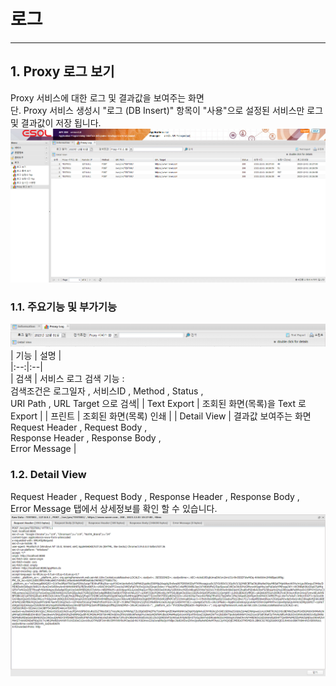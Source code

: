 # 로그

---

## 1. Proxy 로그 보기
Proxy 서비스에 대한 로그 및 결과값을 보여주는 화면
<BR/>
단. Proxy 서비스 생성시 "로그 (DB Insert)" 항목이 "사용"으로 설정된 서비스만 로그 및 결과값이 저장 됩니다.
<img src = "./images/04-01-log-tools-06.png" width = "1000px"> </img>

### 1.1. 주요기능 및 부가기능
<img src = "./images/04-01-log-tools-07.png" width = "600px"> </img>
| 기능 | 설명 |  
|:--:|:--|  
| 검색  | 서비스 로그 검색 기능 : <br/>검색조건은 로그일자 , 서비스ID , Method , Status , <br/>URI Path , URL Target 으로 검색|
| Text Export  | 조회된 화면(목록)을 Text 로 Export |
| 프린트  | 조회된 화면(목록) 인쇄 |
| Detail View  | 결과값 보여주는 화면<BR/>Request Header , Request Body ,<BR/> Response Header , Response Body , <BR/>Error Message |

### 1.2. Detail View

Request Header , Request Body , Response Header , Response Body , <BR/>Error Message 탭에서 상세정보를 확인 할 수 있습니다.
<BR/>
<img src = "./images/04-01-log-tools-08.png" width = "600px"> </img>
